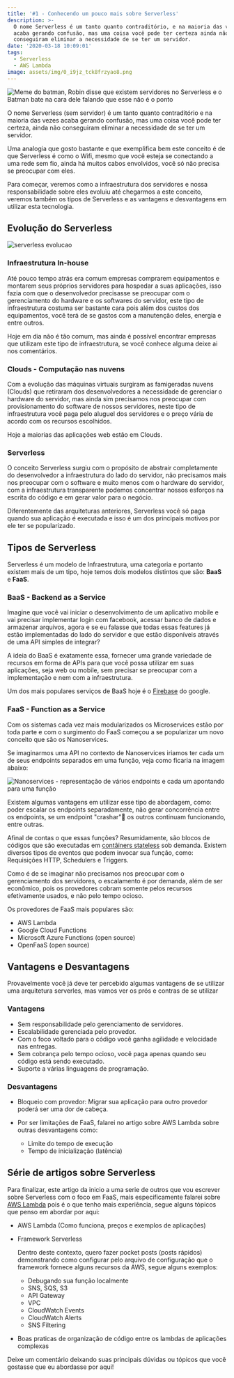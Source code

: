 ```yaml
---
title: '#1 - Conhecendo um pouco mais sobre Serverless'
description: >-
  O nome Serverless é um tanto quanto contraditório, e na maioria das vezes
  acaba gerando confusão, mas uma coisa você pode ter certeza ainda não
  conseguiram eliminar a necessidade de se ter um servidor. 
date: '2020-03-18 10:09:01'
tags:
  - Serverless
  - AWS Lambda
image: assets/img/0_i9jz_tck8frzyao8.png
---
```

![Meme do batman, Robin disse que existem servidores no Serverless e o Batman bate na cara dele falando que esse não é o ponto](assets/img/0_i9jz_tck8frzyao8.png "Meme batman")

O nome Serverless (sem servidor) é um tanto quanto contraditório e na maioria das vezes acaba gerando confusão, mas uma coisa você pode ter certeza, ainda não conseguiram eliminar a necessidade de se ter um servidor. 

Uma analogia que gosto bastante e que exemplifica bem este conceito é de que Serverless é como o Wifi, mesmo que você esteja se conectando a uma rede sem fio, ainda há muitos cabos envolvidos, você só não precisa se preocupar com eles.

Para começar, veremos como a infraestrutura dos servidores e nossa responsabilidade sobre eles evoluiu até chegarmos a este conceito, veremos também os tipos de Serverless e as vantagens e desvantagens em utilizar esta tecnologia.

## Evolução do Serverless

![serverless evolucao](assets/img/serverless-evolution.png "serverless evolucao")

### Infraestrutura In-house

Até pouco tempo atrás era comum empresas comprarem equipamentos e montarem seus próprios servidores para hospedar a suas aplicações, isso fazia com que o desenvolvedor precisasse se preocupar com o gerenciamento do hardware e os softwares do servidor, este tipo de infraestrutura costuma ser bastante cara pois além dos custos dos equipamentos, você terá de se gastos com a manutenção deles, energia e entre outros.

Hoje em dia não é tão comum, mas ainda é possível encontrar empresas que utilizam este tipo de infraestrutura, se você conhece alguma deixe ai nos comentários.

### Clouds - Computação nas nuvens

Com a evolução das máquinas virtuais surgiram as famigeradas nuvens (Clouds) que retiraram dos desenvolvedores a necessidade de gerenciar o hardware do servidor, mas ainda sim precisamos nos preocupar com provisionamento do software de nossos servidores, neste tipo de infraestrutura você paga pelo aluguel dos servidores e o preço vária de acordo com os recursos escolhidos.

Hoje a maiorias das aplicações web estão em Clouds.

### Serverless

O conceito Serverless surgiu com o propósito de abstrair completamente do desenvolvedor a infraestrutura do lado do servidor, não precisamos mais nos preocupar com o software e muito menos com o hardware do servidor, com a infraestrutura transparente podemos concentrar nossos esforços na escrita do código e em gerar valor para o negócio.

Diferentemente das arquiteturas anteriores, Serverless você só paga quando sua aplicação é executada e isso é um dos principais motivos por ele ter se popularizado.

## Tipos de Serverless

Serverless é um modelo de Infraestrutura, uma categoria e portanto existem mais de um tipo, hoje temos dois modelos distintos que são: **BaaS** e **FaaS**.

### BaaS - Backend as a Service

Imagine que você vai iniciar o desenvolvimento de um aplicativo mobile e vai precisar implementar login com facebook, acessar banco de dados e armazenar arquivos, agora e se eu falasse que todas essas features já estão implementadas do lado do servidor e que estão disponíveis através de uma API simples de integrar?

A ideia do BaaS é exatamente essa, fornecer uma grande variedade de recursos em forma de APIs para que você possa utilizar em suas aplicações, seja web ou mobile, sem precisar se preocupar com a implementação e nem com a infraestrutura.

Um dos mais populares serviços de BaaS hoje é o [Firebase](https://firebase.google.com/) do google.

### FaaS - Function as a Service

Com os sistemas cada vez mais modularizados os Microservices estão por toda parte e  com o surgimento do FaaS começou a se popularizar um novo conceito que são os Nanoservices.

Se imaginarmos uma API no contexto de Nanoservices iriamos ter cada um de seus endpoints separados em uma função, veja como ficaria na imagem abaixo: 

![Nanoservices - representação de vários endpoints e cada um apontando para uma função](assets/img/0_bn6fy8gksznumy1q.png "Nanoservices - representação de vários endpoints e cada um apontando para uma função")

Existem algumas vantagens em utilizar esse tipo de abordagem, como: poder escalar os endpoints separadamente, não gerar concorrência entre os endpoints, se um endpoint "crashar" os outros continuam funcionando, entre outras.

Afinal de contas o que essas funções? Resumidamente, são blocos de códigos que são executadas em [contâiners stateless](https://www.contino.io/insights/stateless-vs-stateful-containers-whats-the-difference-and-why-does-it-matter) sob demanda. Existem diversos tipos de eventos que podem invocar sua função, como: Requisições HTTP, Schedulers e Triggers.

Como é de se imaginar não precisamos nos preocupar com o gerenciamento dos servidores, o escalamento é por demanda, além de ser econômico, pois os provedores cobram somente pelos recursos efetivamente usados, e não pelo tempo ocioso.

Os provedores de FaaS mais populares são:

* AWS Lambda
* Google Cloud Functions
* Microsoft Azure Functions (open source)
* OpenFaaS (open source)

## Vantagens e Desvantagens

Provavelmente você já deve ter percebido algumas vantagens de se utilizar uma arquitetura serverles, mas vamos ver os prós e contras de se utilizar

### Vantagens

* Sem responsabilidade pelo gerenciamento de servidores.
* Escalabilidade gerenciada pelo provedor.
* Com o foco voltado para o código você ganha agilidade e velocidade nas entregas. 
* Sem cobrança pelo tempo ocioso, você paga apenas quando seu código está sendo executado.
* Suporte a várias linguagens de programação.

### Desvantagens

* Bloqueio com provedor: Migrar sua aplicação para outro provedor poderá ser uma dor de cabeça.
* Por ser limitações de FaaS, falarei no artigo sobre AWS Lambda sobre outras desvantagens como:

  * Limite do tempo de execução
  * Tempo de inicialização (latência)

## Série de artigos sobre Serverless

Para finalizar, este artigo da inicio a uma serie de outros que vou escrever sobre Serverless com o foco em FaaS, mais especificamente falarei sobre [AWS Lambda](https://aws.amazon.com/pt/lambda/) pois é o que tenho mais experiência, segue alguns tópicos que penso em abordar por aqui:

* AWS Lambda (Como funciona, preços e exemplos de aplicações)
* Framework Serverless

  Dentro deste contexto, quero fazer pocket posts (posts rápidos) demonstrando como configurar pelo arquivo de configuração que o framework fornece alguns recursos da AWS, segue alguns exemplos:

  * Debugando sua função localmente
  * SNS, SQS, S3
  * API Gateway
  * VPC
  * CloudWatch Events
  * CloudWatch Alerts
  * SNS Filtering
* Boas praticas de organização de código entre os lambdas de aplicações complexas

Deixe um comentário deixando suas principais dúvidas ou tópicos que você gostasse que eu abordasse por aqui!